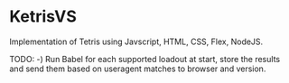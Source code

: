 # KetrisVS
Implementation of Tetris using Javscript, HTML, CSS, Flex, NodeJS.

TODO:
-) Run Babel for each supported loadout at start, store the results and send them based on useragent matches to browser and version.


